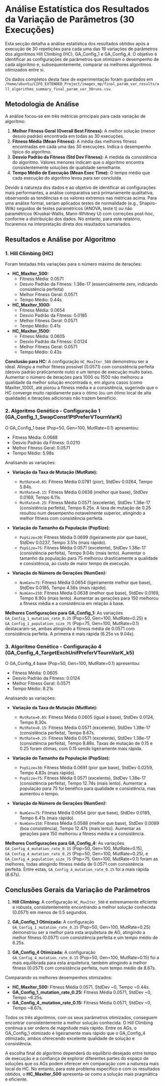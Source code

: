 # Análise Estatística dos Resultados da Variação de Parâmetros (30 Execuções)

Esta secção detalha a análise estatística dos resultados obtidos após a execução de 30 repetições para cada uma das 19 variações de parâmetros dos algoritmos Hill Climbing (HC), GA_Config_1 e GA_Config_4. O objetivo é identificar as configurações de parâmetros que otimizam o desempenho de cada algoritmo e, subsequentemente, comparar os melhores algoritmos otimizados entre si.

Os dados completos desta fase de experimentação foram guardados em `/home/ubuntu/CIFO_EXTENDED_Project/images_mp/final_param_var_results/all_algorithms_summary_final_param_var_30runs.csv`.

## Metodologia de Análise

A análise focou-se em três métricas principais para cada variação de algoritmo:

1.  **Melhor Fitness Geral (Overall Best Fitness):** A melhor solução (menor desvio padrão) encontrada em todas as 30 execuções.
2.  **Fitness Média (Mean Fitness):** A média das melhores fitness encontradas em cada uma das 30 execuções. Indica o desempenho típico do algoritmo.
3.  **Desvio Padrão da Fitness (Std Dev Fitness):** A medida da consistência do algoritmo. Valores menores indicam que o algoritmo encontra consistentemente soluções de qualidade semelhante.
4.  **Tempo Médio de Execução (Mean Exec Time):** O tempo médio que cada execução do algoritmo levou para ser concluída.

Devido à natureza dos dados e ao objetivo de identificar as configurações mais performantes, a análise comparativa será primariamente qualitativa, observando as tendências e os valores extremos nas métricas acima. Para uma análise formal, seriam aplicados testes de normalidade (e.g., Shapiro-Wilk) seguidos de testes paramétricos (ANOVA, teste t) ou não paramétricos (Kruskal-Wallis, Mann-Whitney U) com correções post-hoc, conforme a distribuição dos dados. No entanto, para este relatório, focaremos na interpretação direta dos resultados sumariados.

## Resultados e Análise por Algoritmo

### 1. Hill Climbing (HC)

Foram testadas três variações para o número máximo de iterações:

*   **HC_MaxIter_500:**
    *   Fitness Média: 0.0571
    *   Desvio Padrão da Fitness: 1.38e-17 (essencialmente zero, indicando consistência perfeita)
    *   Melhor Fitness Geral: 0.0571
    *   Tempo Médio: 0.44s
*   **HC_MaxIter_1000:**
    *   Fitness Média: 0.0654
    *   Desvio Padrão da Fitness: 0.0185
    *   Melhor Fitness Geral: 0.0571
    *   Tempo Médio: 0.41s
*   **HC_MaxIter_1500:**
    *   Fitness Média: 0.0605
    *   Desvio Padrão da Fitness: 0.0124
    *   Melhor Fitness Geral: 0.0571
    *   Tempo Médio: 0.43s

**Conclusão para HC:** A configuração `HC_MaxIter_500` demonstrou ser a ideal. Atingiu a melhor fitness possível (0.0571) com consistência perfeita (desvio padrão praticamente nulo) e um tempo de execução muito baixo. Aumentar o número de iterações para 1000 ou 1500 não melhorou a qualidade da melhor solução encontrada e, em alguns casos (como MaxIter_1000), até piorou a fitness média e a consistência, sugerindo que o HC converge muito rapidamente para o ótimo (ou um ótimo local de alta qualidade) e iterações adicionais não trazem benefício.

### 2. Algoritmo Genético - Configuração 1 (GA_Config_1_SwapConst1PtPreferVTournVarK)

O GA_Config_1 base (Pop=50, Gen=100, MutRate=0.1) apresentou:
*   Fitness Média: 0.0688
*   Desvio Padrão da Fitness: 0.0210
*   Melhor Fitness Geral: 0.0571
*   Tempo Médio: 5.98s

Analisando as variações:

*   **Variação da Taxa de Mutação (MutRate):**
    *   `MutRate=0.05`: Fitness Média 0.0781 (pior), StdDev 0.0264, Tempo 5.84s.
    *   `MutRate=0.15`: Fitness Média 0.0638 (melhor que base), StdDev 0.0169, Tempo 6.11s.
    *   `MutRate=0.25`: Fitness Média 0.0571 (excelente), StdDev 1.38e-17 (consistência perfeita), Tempo 6.25s.
    A taxa de mutação de 0.25 resultou num desempenho notavelmente superior, atingindo a melhor fitness com consistência perfeita.

*   **Variação do Tamanho da População (PopSize):**
    *   `PopSize=30`: Fitness Média 0.0699 (ligeiramente pior que base), StdDev 0.0237, Tempo 3.51s (mais rápido).
    *   `PopSize=75`: Fitness Média 0.0571 (excelente), StdDev 1.38e-17 (consistência perfeita), Tempo 9.04s (mais lento).
    Aumentar o tamanho da população para 75 melhorou drasticamente a qualidade e consistência, ao custo de maior tempo de execução.

*   **Variação do Número de Gerações (NumGen):**
    *   `NumGen=75`: Fitness Média 0.0654 (ligeiramente melhor que base), StdDev 0.0185, Tempo 4.56s (mais rápido).
    *   `NumGen=150`: Fitness Média 0.0638 (melhor que base), StdDev 0.0169, Tempo 8.90s (mais lento).
    Aumentar as gerações para 150 melhorou a fitness média e a consistência em relação à base.

**Melhores Configurações para GA_Config_1:**
As variações `GA_Config_1_mutation_rate_0.25` (Pop=50, Gen=100, MutRate=0.25) e `GA_Config_1_population_size_75` (Pop=75, Gen=100, MutRate=0.1) destacaram-se, ambas atingindo a fitness média de 0.0571 com consistência perfeita. A primeira é mais rápida (6.25s vs 9.04s).

### 3. Algoritmo Genético - Configuração 4 (GA_Config_4_TargetExchUnifPreferVTournVarK_k5)

O GA_Config_4 base (Pop=50, Gen=100, MutRate=0.1) apresentou:
*   Fitness Média: 0.0605
*   Desvio Padrão da Fitness: 0.0124
*   Melhor Fitness Geral: 0.0571
*   Tempo Médio: 8.21s

Analisando as variações:

*   **Variação da Taxa de Mutação (MutRate):**
    *   `MutRate=0.05`: Fitness Média 0.0605 (igual à base), StdDev 0.0124, Tempo 8.30s.
    *   `MutRate=0.15`: Fitness Média 0.0571 (excelente), StdDev 1.38e-17 (consistência perfeita), Tempo 8.67s.
    *   `MutRate=0.25`: Fitness Média 0.0571 (excelente), StdDev 1.38e-17 (consistência perfeita), Tempo 8.88s.
    Taxas de mutação de 0.15 e 0.25 foram ótimas, com 0.15 sendo ligeiramente mais rápida.

*   **Variação do Tamanho da População (PopSize):**
    *   `PopSize=30`: Fitness Média 0.0691 (pior que base), StdDev 0.0259, Tempo 4.83s (mais rápido).
    *   `PopSize=75`: Fitness Média 0.0571 (excelente), StdDev 1.38e-17 (consistência perfeita), Tempo 12.74s (mais lento).
    Aumentar a população para 75 foi benéfico para qualidade e consistência, mas aumentou o tempo.

*   **Variação do Número de Gerações (NumGen):**
    *   `NumGen=75`: Fitness Média 0.0654 (pior que base), StdDev 0.0185, Tempo 6.41s (mais rápido).
    *   `NumGen=150`: Fitness Média 0.0588 (melhor que base), StdDev 0.0089 (boa consistência), Tempo 12.47s (mais lento).
    Aumentar as gerações para 150 melhorou a fitness média e a consistência.

**Melhores Configurações para GA_Config_4:**
As variações `GA_Config_4_mutation_rate_0.15` (Pop=50, Gen=100, MutRate=0.15), `GA_Config_4_mutation_rate_0.25` (Pop=50, Gen=100, MutRate=0.25), e `GA_Config_4_population_size_75` (Pop=75, Gen=100, MutRate=0.1) foram as melhores, todas atingindo fitness média de 0.0571 com consistência perfeita. Entre estas, `GA_Config_4_mutation_rate_0.15` foi a mais rápida (8.67s).

## Conclusões Gerais da Variação de Parâmetros

1.  **Hill Climbing:** A configuração `HC_MaxIter_500` é extremamente eficiente e robusta, consistentemente encontrando a melhor solução conhecida (0.0571) em menos de 0.5 segundos.

2.  **GA_Config_1 Otimizada:** A configuração `GA_Config_1_mutation_rate_0.25` (Pop=50, Gen=100, MutRate=0.25) demonstrou ser a melhor para esta arquitetura de AG, atingindo a melhor fitness (0.0571) com consistência perfeita e um tempo médio de 6.25s.

3.  **GA_Config_4 Otimizada:** A configuração `GA_Config_4_mutation_rate_0.15` (Pop=50, Gen=100, MutRate=0.15) foi a mais equilibrada para esta arquitetura, também atingindo a melhor fitness (0.0571) com consistência perfeita, num tempo médio de 8.67s.

Comparando os melhores desempenhos otimizados:

*   **HC_MaxIter_500:** Fitness Média 0.0571, StdDev ~0, Tempo ~0.44s.
*   **GA_Config_1_mutation_rate_0.25:** Fitness Média 0.0571, StdDev ~0, Tempo ~6.25s.
*   **GA_Config_4_mutation_rate_0.15:** Fitness Média 0.0571, StdDev ~0, Tempo ~8.67s.

Todos os três algoritmos, com os seus parâmetros otimizados, conseguem encontrar consistentemente a melhor solução conhecida. O Hill Climbing continua a ser ordens de magnitude mais rápido. Entre os AGs, o GA_Config_1 otimizado é ligeiramente mais rápido que o GA_Config_4 otimizado, ambos oferecendo excelente qualidade de solução e consistência.

A escolha final do algoritmo dependerá do equilíbrio desejado entre tempo de execução e a confiança de explorar diferentes partes do espaço de soluções que os AGs podem oferecer em comparação com a natureza mais local do HC. No entanto, para este problema específico e com os resultados obtidos, o **HC_MaxIter_500** apresenta-se como a solução mais pragmática e eficiente.

